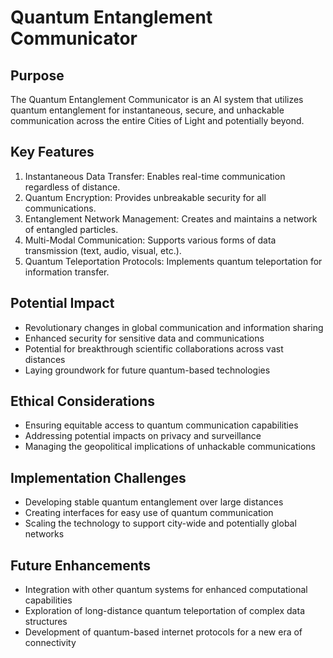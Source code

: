 # Quantum Entanglement Communicator

## Purpose
The Quantum Entanglement Communicator is an AI system that utilizes quantum entanglement for instantaneous, secure, and unhackable communication across the entire Cities of Light and potentially beyond.

## Key Features
1. Instantaneous Data Transfer: Enables real-time communication regardless of distance.
2. Quantum Encryption: Provides unbreakable security for all communications.
3. Entanglement Network Management: Creates and maintains a network of entangled particles.
4. Multi-Modal Communication: Supports various forms of data transmission (text, audio, visual, etc.).
5. Quantum Teleportation Protocols: Implements quantum teleportation for information transfer.

## Potential Impact
- Revolutionary changes in global communication and information sharing
- Enhanced security for sensitive data and communications
- Potential for breakthrough scientific collaborations across vast distances
- Laying groundwork for future quantum-based technologies

## Ethical Considerations
- Ensuring equitable access to quantum communication capabilities
- Addressing potential impacts on privacy and surveillance
- Managing the geopolitical implications of unhackable communications

## Implementation Challenges
- Developing stable quantum entanglement over large distances
- Creating interfaces for easy use of quantum communication
- Scaling the technology to support city-wide and potentially global networks

## Future Enhancements
- Integration with other quantum systems for enhanced computational capabilities
- Exploration of long-distance quantum teleportation of complex data structures
- Development of quantum-based internet protocols for a new era of connectivity
